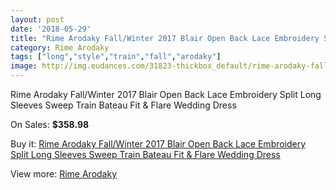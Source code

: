 ```yaml
---
layout: post
date: '2018-05-29'
title: "Rime Arodaky Fall/Winter 2017 Blair Open Back Lace Embroidery Split Long Sleeves Sweep Train Bateau Fit & Flare Wedding Dress"
category: Rime Arodaky
tags: ["long","style","train","fall","arodaky"]
image: http://img.eudances.com/31823-thickbox_default/rime-arodaky-fall-winter-2017-blair-open-back-lace-embroidery-split-long-sleeves-sweep-train-bateau-fit-flare-wedding-dress.jpg
---
```

Rime Arodaky Fall/Winter 2017 Blair Open Back Lace Embroidery Split Long Sleeves Sweep Train Bateau Fit & Flare Wedding Dress

On Sales: **$358.98**
<a href="https://www.eudances.com/en/rime-arodaky/9943-rime-arodaky-fall-winter-2017-blair-open-back-lace-embroidery-split-long-sleeves-sweep-train-bateau-fit-flare-wedding-dress.html"><amp-img layout="responsive" width="600" height="600" src="//img.eudances.com/31823-thickbox_default/rime-arodaky-fall-winter-2017-blair-open-back-lace-embroidery-split-long-sleeves-sweep-train-bateau-fit-flare-wedding-dress.jpg" alt="Rime Arodaky Fall/Winter 2017 Blair Open Back Lace Embroidery Split Long Sleeves Sweep Train Bateau Fit & Flare Wedding Dress 0" /></a>
<a href="https://www.eudances.com/en/rime-arodaky/9943-rime-arodaky-fall-winter-2017-blair-open-back-lace-embroidery-split-long-sleeves-sweep-train-bateau-fit-flare-wedding-dress.html"><amp-img layout="responsive" width="600" height="600" src="//img.eudances.com/31828-thickbox_default/rime-arodaky-fall-winter-2017-blair-open-back-lace-embroidery-split-long-sleeves-sweep-train-bateau-fit-flare-wedding-dress.jpg" alt="Rime Arodaky Fall/Winter 2017 Blair Open Back Lace Embroidery Split Long Sleeves Sweep Train Bateau Fit & Flare Wedding Dress 1" /></a>
<a href="https://www.eudances.com/en/rime-arodaky/9943-rime-arodaky-fall-winter-2017-blair-open-back-lace-embroidery-split-long-sleeves-sweep-train-bateau-fit-flare-wedding-dress.html"><amp-img layout="responsive" width="600" height="600" src="//img.eudances.com/31827-thickbox_default/rime-arodaky-fall-winter-2017-blair-open-back-lace-embroidery-split-long-sleeves-sweep-train-bateau-fit-flare-wedding-dress.jpg" alt="Rime Arodaky Fall/Winter 2017 Blair Open Back Lace Embroidery Split Long Sleeves Sweep Train Bateau Fit & Flare Wedding Dress 2" /></a>
<a href="https://www.eudances.com/en/rime-arodaky/9943-rime-arodaky-fall-winter-2017-blair-open-back-lace-embroidery-split-long-sleeves-sweep-train-bateau-fit-flare-wedding-dress.html"><amp-img layout="responsive" width="600" height="600" src="//img.eudances.com/31826-thickbox_default/rime-arodaky-fall-winter-2017-blair-open-back-lace-embroidery-split-long-sleeves-sweep-train-bateau-fit-flare-wedding-dress.jpg" alt="Rime Arodaky Fall/Winter 2017 Blair Open Back Lace Embroidery Split Long Sleeves Sweep Train Bateau Fit & Flare Wedding Dress 3" /></a>
<a href="https://www.eudances.com/en/rime-arodaky/9943-rime-arodaky-fall-winter-2017-blair-open-back-lace-embroidery-split-long-sleeves-sweep-train-bateau-fit-flare-wedding-dress.html"><amp-img layout="responsive" width="600" height="600" src="//img.eudances.com/31825-thickbox_default/rime-arodaky-fall-winter-2017-blair-open-back-lace-embroidery-split-long-sleeves-sweep-train-bateau-fit-flare-wedding-dress.jpg" alt="Rime Arodaky Fall/Winter 2017 Blair Open Back Lace Embroidery Split Long Sleeves Sweep Train Bateau Fit & Flare Wedding Dress 4" /></a>
<a href="https://www.eudances.com/en/rime-arodaky/9943-rime-arodaky-fall-winter-2017-blair-open-back-lace-embroidery-split-long-sleeves-sweep-train-bateau-fit-flare-wedding-dress.html"><amp-img layout="responsive" width="600" height="600" src="//img.eudances.com/31824-thickbox_default/rime-arodaky-fall-winter-2017-blair-open-back-lace-embroidery-split-long-sleeves-sweep-train-bateau-fit-flare-wedding-dress.jpg" alt="Rime Arodaky Fall/Winter 2017 Blair Open Back Lace Embroidery Split Long Sleeves Sweep Train Bateau Fit & Flare Wedding Dress 5" /></a>

Buy it: [Rime Arodaky Fall/Winter 2017 Blair Open Back Lace Embroidery Split Long Sleeves Sweep Train Bateau Fit & Flare Wedding Dress](https://www.eudances.com/en/rime-arodaky/9943-rime-arodaky-fall-winter-2017-blair-open-back-lace-embroidery-split-long-sleeves-sweep-train-bateau-fit-flare-wedding-dress.html "Rime Arodaky Fall/Winter 2017 Blair Open Back Lace Embroidery Split Long Sleeves Sweep Train Bateau Fit & Flare Wedding Dress")

View more: [Rime Arodaky](https://www.eudances.com/en/156-rime-arodaky "Rime Arodaky")